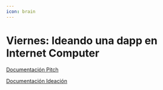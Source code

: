 ```yaml
---
icon: brain
---
```


# Viernes: Ideando una dapp en Internet Computer

[Documentación Pitch](https://docs.google.com/document/d/1DQjr4X_cKCpXevAhBUilY_GrsYudtVpDMy-6yDs_3Q8/edit?usp=sharing)

[Documentación Ideación](https://docs.google.com/document/d/1GhG0z8waX_smiCgp-bXyNEeczmURsCmd6m5SpdnKU1M/edit?usp=sharing)

